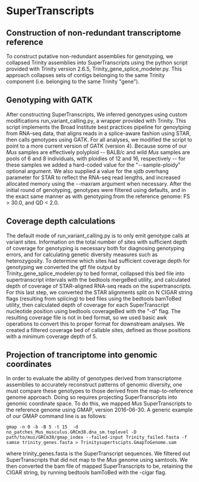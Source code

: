 # SuperTranscripts

## Construction of non-redundant transcriptome reference
To construct putative non-redundant assemblies for genotyping, we collapsed Trinity assemblies into SuperTranscripts using the python script provided with Trinity version 2.6.5, Trinity_gene_splice_modeler.py. This approach collapses sets of contigs belonging to the same Trinity component (i.e. belonging to the same Trinity "gene"). 

## Genotyping with GATK
After constructing SuperTranscripts, We inferred genotypes using custom modifications run_variant_calling.py, a wrapper provided with Trinity. This script implements the Broad Institute best practices pipeline for genoytping from RNA-seq data, that aligns reads in a splice-aware fashion using STAR, then calls genotypes using GATK. For all analyses, we modified the script to point to a more current version of GATK (version 4). Because some of our *Mus* samples are effectively polyploid -- BALB/c and wild *Mus* samples are pools of 6 and 8 individuals, with ploidies of 12 and 16, respectively -- for these samples we added a hard-coded value for the "--sample-ploidy" optional argument. We also supplied a value for the sjdb overhang parameter for STAR to reflect the RNA-seq read lengths, and increased allocated memory using the --maxram argument when necessary. After the initial round of genotyping, genotypes were filtered using defaults, and in the exact same manner as with genotyping from the reference genome: FS > 30.0, and QD < 2.0.

## Coverage depth calculations
The default mode of run_variant_calling.py is to only emit genotype calls at variant sites. Information on the total number of sites with sufficient depth of coverage for genotyping is necessary both for diagnosing genotyping errors, and for calculating genetic diversity measures such as heterozygosity. To determine which sites had sufficient coverage depth for genotyping we converted the gtf file output by Trinity_gene_splice_modeler.py to bed format, collapsed this bed file into supertranscript intervals with the bedtools mergeBed utility, and calculated depth of coverage of STAR-aligned RNA-seq reads on the supertranscripts. For this last step, we converted the STAR alignments split on N CIGAR string flags (resulting from splicing) to bed files using the bedtools bamToBed utility, then calculated depth of coverage for each SuperTranscript nucleotide position using bedtools coverageBed with the "-d" flag. The resulting coverage file is not in bed format, so we used basic awk operations to convert this to proper format for downstream analyses. We created a filtered coverage bed of callable sites, defined as those positions with a minimum coverage depth of 5. 

## Projection of trancriptome into genomic coordinates
In order to evaluate the ability of genotypes derived from transcriptome assemblies to accurately reconstruct patterns of genomic diversity, one must compare these genotypes to those derived from the map-to-reference genome approach. Doing so requires projecting SuperTranscripts into genomic coordinate space. To do this, we mapped *Mus* SuperTranscripts to the reference genome using GMAP, version 2016-06-30. A generic example of our GMAP command line is as follows:

    gmap -n 0 -b -B 5 -t 15  -d no_patches_Mus_musculus.GRCm38.dna_sm.toplevel -D path/to/mus/GRCm38/gmap_index --failed-input Trinity_failed.fasta -f samse trinity_genes.fasta > Trinitysupertscipts.GmapToGenome.sam

where trinity_genes.fasta is the SuperTranscript sequences. We filtered out SuperTranscripts that did not map to the *Mus* genome using samtools. We then converted the bam file of mapped SuperTranscripts to be, retaining the CIGAR string, by running bedtools bamToBed with the -cigar flag.

 
